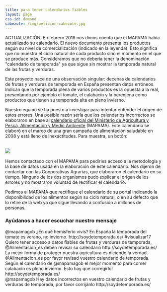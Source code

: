 ```yaml
---
title: para tener calendarios fiables
layout: page
css-id: demand
cabezote: /img/peticion-cabezote.jpg
---
```

<div class="row">
  <div class="col-sm-12 col-xs-12 highlight">
    ACTUALIZACIÓN: En febrero 2018 nos dimos cuenta que el MAPAMA había actualizado su calendario. El nuevo documento presenta los productos según su nivel de comercialización (indicado en la leyenda). Esto significa que no muestra el ciclo natural de cada producto sino el momento en el que se produce más. Consideramos que no debería tener la denominación "calendario de temporada" ya que sigue sin mostrar la temporada natural de las frutas y verduras.
  </div>
</div>



Este proyecto nace de una observación singular: decenas de calendarios de frutas y verduras de temporada en España presentan datos erróneos. Indican que la temporada plena de varios productos es la opuesta a la real, presentando por ejemplo el tomate, el calabacín y la berenjena como productos que tienen su temporada alta en pleno invierno.

Nuestro equipo se ha puesto a investigar para intentar entender el origen de estos errores. Una posible razón sería que los calendarios incorrectos se elaboraron en base al <a href="http://www.alimentacion.es/es/campanas/frutas/frutas_verduras_temporada/" target="_blank"> calendario oficial del Ministerio de Agricultura y Pesca, Alimentación y Medio Ambiente</a> (MAPAMA). Este calendario se elaboró en el marco de una gran campaña de alimentación saludable en 2008 y está lleno de inexactitudes. Para muestra, un botón:

<br>
<div class="row">
  <div class="col-sm-12 col-xs-12">
  <img class="img-responsive img-centered" src="{{site.url}}/img/calendario-mapama.jpg">
</div>
</div>
<br>
Hemos contactado con el MAPAMA para pedirles acceso a la metodología y la base de datos usada en la elaboración de este calendario. Nos dijeron de contactar con las Cooperativas Agrarias, que elaboraron el calendario en su tiempo. Ninguno de los dos organismos pudo explicar el origen de los errores y no mostraron voluntad de rectificar el calendario.

Pedimos al MAPAMA que rectifique el calendario de su portal indicando la disponibilidad de los alimentos según su ciclo natural, o en su defecto que lo retire de la web ya que sigue llevando a confusión a millones de personas.


### Ayúdanos a hacer escuchar nuestro mensaje

<div class="demand">
  @mapamagob ¿En qué hemisferío vivís? En España la temporada del tomate es verano, no invierno. http://soydetemporada.es/ #visualizar17  <a href="https://twitter.com/intent/tweet?text={{"@mapamagob ¿En qué hemisferío vivís? En España la temporada del tomate es verano, no invierno. http://soydetemporada.es/ #visualizar17 " | url_encode }}" target="_blank"><i class="fa fa-twitter"></i></a>
</div>

<div class="demand">
  Quiero tener acceso a datos fiables de frutas y verduras de temporada, @Alimentacion_es deben revisar su calendario http://soydetemporada.es/<a href="https://twitter.com/intent/tweet?text={{"Quiero tener acceso a datos fiables de frutas y verduras de temporada, @Alimentacion_es deben revisar su calendario http://soydetemporada.es/" | url_encode }}" target="_blank"><i class="fa fa-twitter"></i></a>
</div>

<div class="demand">
La mejor forma de proteger nuestra agricultura es diciendo la verdad. @Alimentacion_es por favor revisad vuestro calendario de temporada. <a href="https://twitter.com/intent/tweet?text={{"La mejor forma de proteger nuestra agricultura es diciendo la verdad. @Alimentacion_es por favor revisad vuestro calendario de temporada." | url_encode }}" target="_blank"><i class="fa fa-twitter"></i></a>
</div>

<div class="demand">
  Según el calendario de @mapamagob el mejor momento para comer calabacín es pleno invierno. Esto hay que corregirlo!  http://soydetemporada.es/ <a href="https://twitter.com/intent/tweet?text={{"Según el calendario de @mapamagob el mejor momento para comer calabacín es pleno invierno. Esto hay que corregirlo!  http://soydetemporada.es/" | url_encode }}" target="_blank"><i class="fa fa-twitter"></i></a>
</div>

<div class="demand">
  @mapamagob Hay datos incorrectos en vuestro calendario de frutas y verduras de temporada, por favor corrijánlo http://soydetemporada.es/ <a href="https://twitter.com/intent/tweet?text={{"@mapamagob hay datos incorrectos en vuestro calendario de frutas y verduras de temporada, por favor corrijánlo http://soydetemporada.es/" | url_encode }}" target="_blank"><i class="fa fa-twitter"></i></a>
</div>
